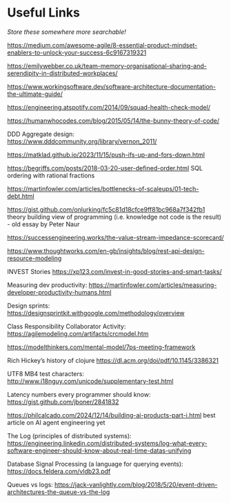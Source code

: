 # Useful Links

_Store these somewhere more searchable!_

https://medium.com/awesome-agile/8-essential-product-mindset-enablers-to-unlock-your-success-6c9167319321

https://emilywebber.co.uk/team-memory-organisational-sharing-and-serendipity-in-distributed-workplaces/

https://www.workingsoftware.dev/software-architecture-documentation-the-ultimate-guide/ 

https://engineering.atspotify.com/2014/09/squad-health-check-model/

https://humanwhocodes.com/blog/2015/05/14/the-bunny-theory-of-code/

DDD Aggregate design: https://www.dddcommunity.org/library/vernon_2011/

https://matklad.github.io/2023/11/15/push-ifs-up-and-fors-down.html

https://begriffs.com/posts/2018-03-20-user-defined-order.html SQL ordering with rational fractions

https://martinfowler.com/articles/bottlenecks-of-scaleups/01-tech-debt.html

https://gist.github.com/onlurking/fc5c81d18cfce9ff81bc968a7f342fb1 theory building view of programming (i.e. knowledge not code is the result) - old essay by Peter Naur

https://successengineering.works/the-value-stream-impedance-scorecard/ 

https://www.thoughtworks.com/en-gb/insights/blog/rest-api-design-resource-modeling 

INVEST Stories https://xp123.com/invest-in-good-stories-and-smart-tasks/ 

Measuring dev productivity: https://martinfowler.com/articles/measuring-developer-productivity-humans.html 

Design sprints: https://designsprintkit.withgoogle.com/methodology/overview 

Class Responsibility Collaborator Activity: https://agilemodeling.com/artifacts/crcmodel.htm 

https://modelthinkers.com/mental-model/7ps-meeting-framework 

Rich Hickey’s history of clojure https://dl.acm.org/doi/pdf/10.1145/3386321 

UTF8 MB4 test characters: http://www.i18nguy.com/unicode/supplementary-test.html 

Latency numbers every programmer should know: https://gist.github.com/jboner/2841832 

https://philcalcado.com/2024/12/14/building-ai-products-part-i.html best article on AI agent engineering yet

The Log (principles of distributed systems): https://engineering.linkedin.com/distributed-systems/log-what-every-software-engineer-should-know-about-real-time-datas-unifying 

Database Signal Processing (a language for querying events): https://docs.feldera.com/vldb23.pdf 

Queues vs logs: https://jack-vanlightly.com/blog/2018/5/20/event-driven-architectures-the-queue-vs-the-log
